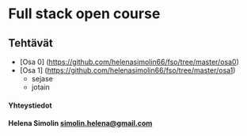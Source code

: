 # Full stack open course
## Tehtävät

* [Osa 0] (https://github.com/helenasimolin66/fso/tree/master/osa0)
* [Osa 1] (https://github.com/helenasimolin66/fso/tree/master/osa1)
  * sejase
  * jotain


#### Yhteystiedot
#### Helena Simolin simolin.helena@gmail.com

